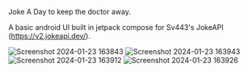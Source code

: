 Joke A Day to keep the doctor away.  

A basic android UI built in jetpack compose for Sv443's JokeAPI (https://v2.jokeapi.dev/).



![Screenshot 2024-01-23 163843](https://github.com/JenerikMind/JokeADay/assets/12779724/cb5cbcfc-ac39-441c-83f6-9a27e36e93a0)
![Screenshot 2024-01-23 163943](https://github.com/JenerikMind/JokeADay/assets/12779724/91066eb8-0643-4625-ae66-8087983aef10)
![Screenshot 2024-01-23 163912](https://github.com/JenerikMind/JokeADay/assets/12779724/16e59fb5-50f9-4526-af0d-671c36bc11f1)
![Screenshot 2024-01-23 163926](https://github.com/JenerikMind/JokeADay/assets/12779724/b2510a12-0578-45c1-9648-bab4a74abbf0)
